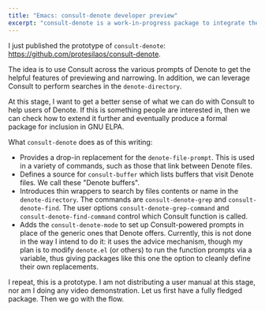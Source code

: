 ```yaml
---
title: "Emacs: consult-denote developer preview"
excerpt: "consult-denote is a work-in-progress package to integrate the Denote and Consult Emacs packages."
---
```


I just published the prototype of `consult-denote`: <https://github.com/protesilaos/consult-denote>.

The idea is to use Consult across the various prompts of Denote to get
the helpful features of previewing and narrowing. In addition, we can
leverage Consult to perform searches in the `denote-directory`.

At this stage, I want to get a better sense of what we can do with
Consult to help users of Denote. If this is something people are
interested in, then we can check how to extend it further and
eventually produce a formal package for inclusion in GNU ELPA.

What `consult-denote` does as of this writing:

- Provides a drop-in replacement for the `denote-file-prompt`. This is
  used in a variety of commands, such as those that link between
  Denote files.
- Defines a source for `consult-buffer` which lists buffers that visit
  Denote files. We call these "Denote buffers".
- Introduces thin wrappers to search by files contents or name in the
  `denote-directory`. The commands are `consult-denote-grep` and
  `consult-denote-find`. The user options `consult-denote-grep-command`
  and `consult-denote-find-command` control which Consult function is
  called.
- Adds the `consult-denote-mode` to set up Consult-powered prompts in
  place of the generic ones that Denote offers. Currently, this is not
  done in the way I intend to do it: it uses the advice mechanism,
  though my plan is to modify `denote.el` (or others) to run the
  function prompts via a variable, thus giving packages like this one
  the option to cleanly define their own replacements.

I repeat, this is a prototype. I am not distributing a user manual at
this stage, nor am I doing any video demonstration. Let us first have
a fully fledged package. Then we go with the flow.
